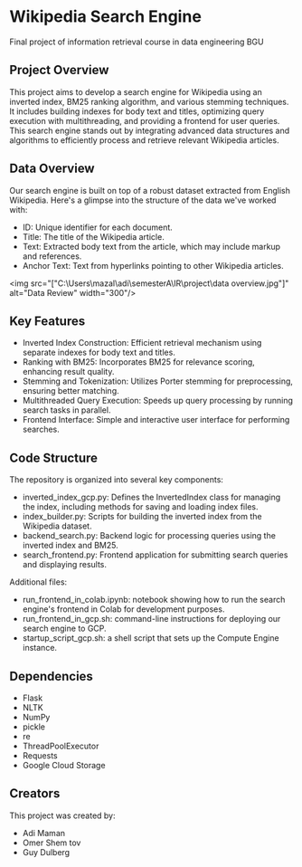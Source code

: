 # Wikipedia Search Engine
Final project of information retrieval course in data engineering BGU


## Project Overview
This project aims to develop a search engine for Wikipedia using an inverted index, BM25 ranking algorithm, and various stemming techniques.
It includes building indexes for body text and titles, optimizing query execution with multithreading, and providing a frontend for user queries.
This search engine stands out by integrating advanced data structures and algorithms to efficiently process and retrieve relevant Wikipedia articles.

## Data Overview
Our search engine is built on top of a robust dataset extracted from English Wikipedia. Here's a glimpse into the structure of the data we've worked with:
- ID: Unique identifier for each document.
- Title: The title of the Wikipedia article.
- Text: Extracted body text from the article, which may include markup and references.
- Anchor Text: Text from hyperlinks pointing to other Wikipedia articles.

<img src="["C:\Users\mazal\adi\semesterA\IR\project\data overview.jpg"]" alt="Data Review" width="300"/>

## Key Features
- Inverted Index Construction: Efficient retrieval mechanism using separate indexes for body text and titles.
- Ranking with BM25: Incorporates BM25 for relevance scoring, enhancing result quality.
- Stemming and Tokenization: Utilizes Porter stemming for preprocessing, ensuring better matching.
- Multithreaded Query Execution: Speeds up query processing by running search tasks in parallel.
- Frontend Interface: Simple and interactive user interface for performing searches.

## Code Structure
The repository is organized into several key components:
- inverted_index_gcp.py: Defines the InvertedIndex class for managing the index, including methods for saving and loading index files.
- index_builder.py: Scripts for building the inverted index from the Wikipedia dataset.
- backend_search.py: Backend logic for processing queries using the inverted index and BM25.
- search_frontend.py: Frontend application for submitting search queries and displaying results.

Additional files:
- run_frontend_in_colab.ipynb: notebook showing how to run the search engine's frontend in Colab for development purposes.
- run_frontend_in_gcp.sh: command-line instructions for deploying our search engine to GCP.
- startup_script_gcp.sh: a shell script that sets up the Compute Engine instance.

## Dependencies
- Flask
- NLTK
- NumPy
- pickle
- re
- ThreadPoolExecutor
- Requests
- Google Cloud Storage

## Creators
This project was created by:
- Adi Maman
- Omer Shem tov
- Guy Dulberg
